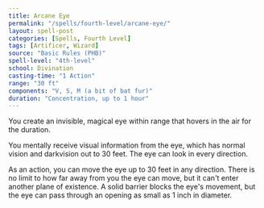 ```yaml
---
title: Arcane Eye
permalink: "/spells/fourth-level/arcane-eye/"
layout: spell-post
categories: [Spells, Fourth Level]
tags: [Artificer, Wizard]
source: "Basic Rules (PHB)"
spell-level: "4th-level"
school: Divination
casting-time: "1 Action"
range: "30 ft"
components: "V, S, M (a bit of bat fur)"
duration: "Concentration, up to 1 hour"
---
```


You create an invisible, magical eye within range that hovers in the air for the duration.

You mentally receive visual information from the eye, which has normal vision and darkvision out to 30 feet. The eye can look in every direction.

As an action, you can move the eye up to 30 feet in any direction. There is no limit to how far away from you the eye can move, but it can't enter another plane of existence. A solid barrier blocks the eye's movement, but the eye can pass through an opening as small as 1 inch in diameter.